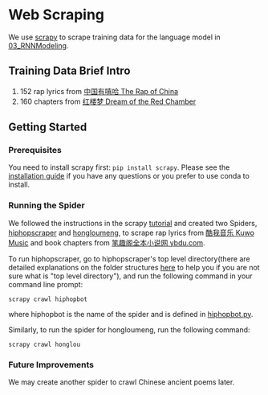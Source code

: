 # Web Scraping
We use [scrapy](https://scrapy.org/) to scrape training data for the language model in [03_RNNModeling](https://github.com/jinangela/RisingChineseHipHop/tree/master/03_RNNModeling).

## Training Data Brief Intro
1. 152 rap lyrics from [中国有嘻哈 The Rap of China](https://en.wikipedia.org/wiki/The_Rap_of_China)
2. 160 chapters from [红楼梦 Dream of the Red Chamber](https://en.wikipedia.org/wiki/Dream_of_the_Red_Chamber)

## Getting Started
### Prerequisites
You need to install scrapy first: `pip install scrapy`.
Please see the [installation guide](https://doc.scrapy.org/en/latest/intro/install.html) if you have any questions or you prefer to use conda to install.

### Running the Spider
We followed the instructions in the scrapy [tutorial](https://doc.scrapy.org/en/latest/intro/tutorial.html) and created two Spiders, [hiphopscraper](https://github.com/jinangela/RisingChineseHipHop/tree/master/01_WebScraping/hiphopscraper) and [hongloumeng](https://github.com/jinangela/RisingChineseHipHop/tree/master/01_WebScraping/hongloumeng), to scrape rap lyrics from [酷我音乐 Kuwo Music](www.kuwo.cn) and book chapters from [笔趣阁全本小说网 ybdu.com](www.ybdu.com).

To run hiphopscraper, go to hiphopscraper's top level directory(there are detailed explanations on the folder structures [here](https://doc.scrapy.org/en/latest/intro/tutorial.html#creating-a-project) to help you if you are not sure what is "top level directory"), and run the following command in your command line prompt:    
```
scrapy crawl hiphopbot
```
where hiphopbot is the name of the spider and is defined in [hiphopbot.py](https://github.com/jinangela/RisingChineseHipHop/blob/master/01_WebScraping/hiphopscraper/hiphopscraper/spiders/hiphopbot.py).

Similarly, to run the spider for hongloumeng, run the following command:
```
scrapy crawl honglou
```

### Future Improvements
We may create another spider to crawl Chinese ancient poems later.
